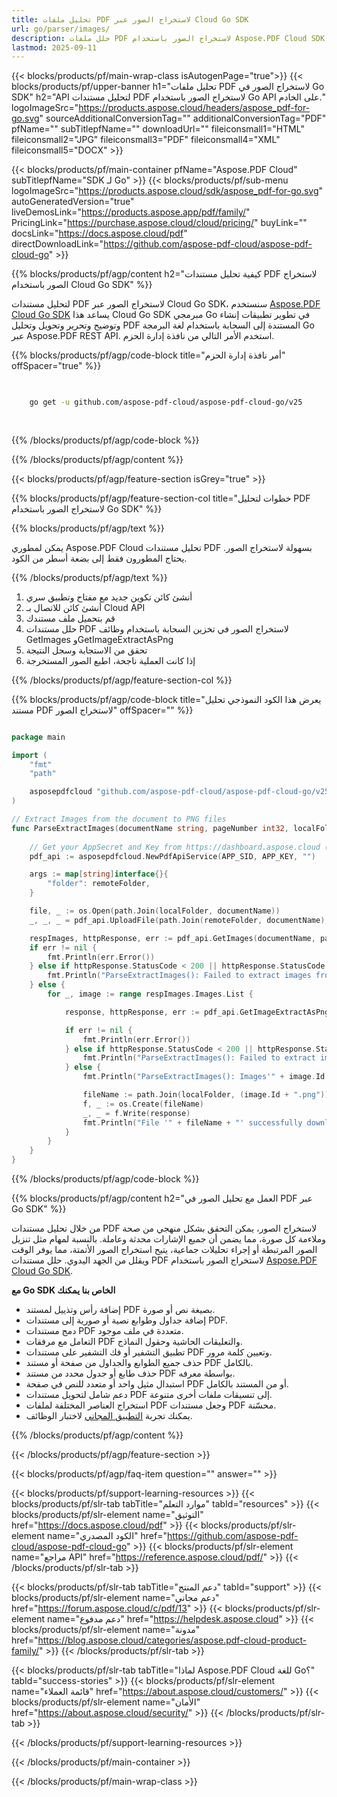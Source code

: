 ```yaml
---
title: تحليل ملفات PDF لاستخراج الصور عبر Cloud Go SDK
url: go/parser/images/
description: حلل ملفات PDF لاستخراج الصور باستخدام Aspose.PDF Cloud SDK لـ Go. عزز القدرة على الاكتشاف والفهرسة.
lastmod: 2025-09-11
---
```


{{< blocks/products/pf/main-wrap-class isAutogenPage="true">}}
{{< blocks/products/pf/upper-banner h1="تحليل ملفات PDF لاستخراج الصور في Go SDK" h2="API لتحليل مستندات PDF لاستخراج الصور باستخدام Go API على الخادم." logoImageSrc="https://products.aspose.cloud/headers/aspose_pdf-for-go.svg" sourceAdditionalConversionTag="" additionalConversionTag="PDF" pfName="" subTitlepfName="" downloadUrl="" fileiconsmall1="HTML" fileiconsmall2="JPG" fileiconsmall3="PDF" fileiconsmall4="XML" fileiconsmall5="DOCX" >}}

{{< blocks/products/pf/main-container pfName="Aspose.PDF Cloud" subTitlepfName="SDK لـ Go" >}}
{{< blocks/products/pf/sub-menu logoImageSrc="https://products.aspose.cloud/sdk/aspose_pdf-for-go.svg"
autoGeneratedVersion="true"
liveDemosLink="https://products.aspose.app/pdf/family/" PricingLink="https://purchase.aspose.cloud/cloud/pricing/" buyLink="" docsLink="https://docs.aspose.cloud/pdf"  directDownloadLink="https://github.com/aspose-pdf-cloud/aspose-pdf-cloud-go" >}}

{{% blocks/products/pf/agp/content h2="كيفية تحليل مستندات PDF لاستخراج الصور باستخدام Cloud Go SDK" %}}

لتحليل مستندات PDF لاستخراج الصور عبر Cloud Go SDK، سنستخدم
[Aspose.PDF Cloud Go SDK](https://products.aspose.cloud/pdf/go/)
يساعد هذا Cloud Go SDK مبرمجي Go في تطوير تطبيقات إنشاء وتوضيح وتحرير وتحويل وتحليل PDF المستندة إلى السحابة باستخدام لغة البرمجة Go عبر Aspose.PDF REST API. استخدم الأمر التالي من نافذة إدارة الحزم.

{{% blocks/products/pf/agp/code-block title="أمر نافذة إدارة الحزم" offSpacer="true" %}}

```bash

     
    go get -u github.com/aspose-pdf-cloud/aspose-pdf-cloud-go/v25
     
     

```

{{% /blocks/products/pf/agp/code-block %}}

{{% /blocks/products/pf/agp/content %}}

{{< blocks/products/pf/agp/feature-section isGrey="true" >}}

{{% blocks/products/pf/agp/feature-section-col title="خطوات لتحليل PDF لاستخراج الصور باستخدام Go SDK" %}}

{{% blocks/products/pf/agp/text %}}

يمكن لمطوري Aspose.PDF Cloud تحليل مستندات PDF بسهولة لاستخراج الصور. يحتاج المطورون فقط إلى بضعة أسطر من الكود.

{{% /blocks/products/pf/agp/text %}}

1. أنشئ كائن تكوين جديد مع مفتاح وتطبيق سري
1. أنشئ كائن للاتصال بـ Cloud API
1. قم بتحميل ملف مستندك
1. حلل مستندات PDF لاستخراج الصور في تخزين السحابة باستخدام وظائف GetImages وGetImageExtractAsPng
1. تحقق من الاستجابة وسجل النتيجة
1. إذا كانت العملية ناجحة، اطبع الصور المستخرجة

{{% /blocks/products/pf/agp/feature-section-col %}}

{{% blocks/products/pf/agp/code-block title="يعرض هذا الكود النموذجي تحليل مستند PDF لاستخراج الصور" offSpacer="" %}}

```go

package main

import (
	"fmt"
	"path"

	asposepdfcloud "github.com/aspose-pdf-cloud/aspose-pdf-cloud-go/v25"
)

// Extract Images from the document to PNG files
func ParseExtractImages(documentName string, pageNumber int32, localFolder string, remoteFolder string) {
	
	// Get your AppSecret and Key from https://dashboard.aspose.cloud (free registration required).
	pdf_api := asposepdfcloud.NewPdfApiService(APP_SID, APP_KEY, "")

	args := map[string]interface{}{
		"folder": remoteFolder,
	}

	file, _ := os.Open(path.Join(localFolder, documentName))	
	_, _, _ = pdf_api.UploadFile(path.Join(remoteFolder, documentName), file, args)

	respImages, httpResponse, err := pdf_api.GetImages(documentName, pageNumber, args)
	if err != nil {
		fmt.Println(err.Error())
	} else if httpResponse.StatusCode < 200 || httpResponse.StatusCode > 299 {
		fmt.Println("ParseExtractImages(): Failed to extract images from the page of document.")
	} else {
		for _, image := range respImages.Images.List {

			response, httpResponse, err := pdf_api.GetImageExtractAsPng(documentName, image.Id, args)

			if err != nil {
				fmt.Println(err.Error())
			} else if httpResponse.StatusCode < 200 || httpResponse.StatusCode > 299 {
				fmt.Println("ParseExtractImages(): Failed to extract image.")
			} else {
				fmt.Println("ParseExtractImages(): Images'" + image.Id + "' successfully extracted from the page of document.")

				fileName := path.Join(localFolder, (image.Id + ".png"))
				f, _ := os.Create(fileName)
				_, _ = f.Write(response)
				fmt.Println("File '" + fileName + "' successfully downloaded.")
			}
		}
	}
}

```

{{% /blocks/products/pf/agp/code-block %}}

{{% blocks/products/pf/agp/content h2="العمل مع تحليل الصور في PDF عبر Go SDK" %}}

من خلال تحليل مستندات PDF لاستخراج الصور، يمكن التحقق بشكل منهجي من صحة وملاءمة كل صورة، مما يضمن أن جميع الإشارات محدثة وعاملة. بالنسبة لمهام مثل تنزيل الصور المرتبطة أو إجراء تحليلات جماعية، يتيح استخراج الصور الأتمتة، مما يوفر الوقت ويقلل من الجهد اليدوي.
حلل مستندات PDF لاستخراج الصور باستخدام [Aspose.PDF Cloud Go SDK](https://products.aspose.cloud/pdf/go/).

**مع Go SDK الخاص بنا يمكنك**

+ إضافة رأس وتذييل لمستند PDF بصيغة نص أو صورة.
+ إضافة جداول وطوابع نصية أو صورية إلى مستندات PDF.
+ دمج مستندات PDF متعددة في ملف موجود.
+ التعامل مع مرفقات PDF والتعليقات الحاشية وحقول النماذج.
+ تطبيق التشفير أو فك التشفير على مستندات PDF وتعيين كلمة مرور.
+ حذف جميع الطوابع والجداول من صفحة أو مستند PDF بالكامل.
+ حذف طابع أو جدول محدد من مستند PDF بواسطة معرفه.
+ استبدال مثيل واحد أو متعدد للنص في صفحة PDF أو من المستند بالكامل.
+ دعم شامل لتحويل مستندات PDF إلى تنسيقات ملفات أخرى متنوعة.
+ استخراج العناصر المختلفة لملفات PDF وجعل مستندات PDF محسّنة.
+ يمكنك تجربة [التطبيق المجاني](https://products.aspose.app/pdf/) لاختبار الوظائف.

{{% /blocks/products/pf/agp/content %}}

{{< /blocks/products/pf/agp/feature-section >}}

{{< blocks/products/pf/agp/faq-item question="" answer="" >}}

{{< blocks/products/pf/support-learning-resources >}}
{{< blocks/products/pf/slr-tab tabTitle="موارد التعلم" tabId="resources" >}}
{{< blocks/products/pf/slr-element name="التوثيق" href="https://docs.aspose.cloud/pdf" >}}
{{< blocks/products/pf/slr-element name="الكود المصدري" href="https://github.com/aspose-pdf-cloud/aspose-pdf-cloud-go" >}}
{{< blocks/products/pf/slr-element name="مراجع API" href="https://reference.aspose.cloud/pdf/" >}}
{{< /blocks/products/pf/slr-tab >}}

{{< blocks/products/pf/slr-tab tabTitle="دعم المنتج" tabId="support" >}}
{{< blocks/products/pf/slr-element name="دعم مجاني" href="https://forum.aspose.cloud/c/pdf/13" >}}
{{< blocks/products/pf/slr-element name="دعم مدفوع" href="https://helpdesk.aspose.cloud" >}}
{{< blocks/products/pf/slr-element name="مدونة" href="https://blog.aspose.cloud/categories/aspose.pdf-cloud-product-family/" >}}
{{< /blocks/products/pf/slr-tab >}}

{{< blocks/products/pf/slr-tab tabTitle="لماذا Aspose.PDF Cloud للغة Go؟" tabId="success-stories" >}}
{{< blocks/products/pf/slr-element name="قائمة العملاء" href="https://about.aspose.cloud/customers/" >}}
{{< blocks/products/pf/slr-element name="الأمان" href="https://about.aspose.cloud/security/" >}}
{{< /blocks/products/pf/slr-tab >}}

{{< /blocks/products/pf/support-learning-resources >}}

{{< /blocks/products/pf/main-container >}}

{{< /blocks/products/pf/main-wrap-class >}}



